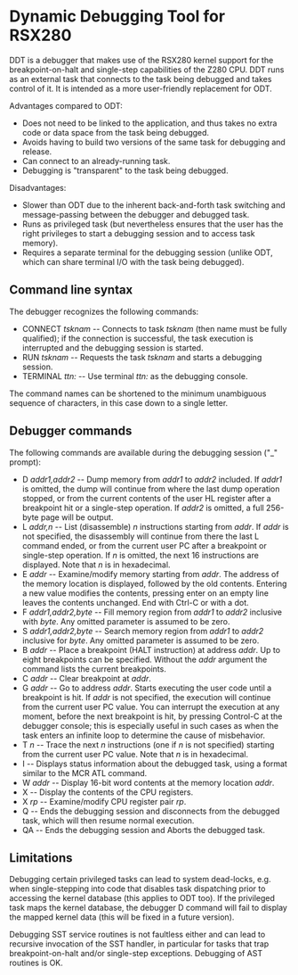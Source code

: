 # Dynamic Debugging Tool for RSX280

DDT is a debugger that makes use of the RSX280 kernel support for the breakpoint-on-halt and single-step capabilities of the Z280 CPU. DDT runs as an external task that connects to the task being debugged and takes control of it. It is intended as a more user-friendly replacement for ODT.

Advantages compared to ODT:

 * Does not need to be linked to the application, and thus takes no extra code or data space from the task being debugged.
 * Avoids having to build two versions of the same task for debugging and release.
 * Can connect to an already-running task.
 * Debugging is "transparent" to the task being debugged.

Disadvantages:

 * Slower than ODT due to the inherent back-and-forth task switching and message-passing between the debugger and debugged task.
 * Runs as privileged task (but nevertheless ensures that the user has the right privileges to start a debugging session and to access task memory).
 * Requires a separate terminal for the debugging session (unlike ODT, which can share terminal I/O with the task being debugged).

## Command line syntax

The debugger recognizes the following commands:

 * CONNECT *tsknam* -- Connects to task *tsknam* (then name must be fully qualified); if the connection is successful, the task execution is interrupted and the debugging session is started.
 * RUN *tsknam* -- Requests the task *tsknam* and starts a debugging session.
 * TERMINAL *ttn:* -- Use terminal *ttn:* as the debugging console.

The command names can be shortened to the minimum unambiguous sequence of characters, in this case down to a single letter.

## Debugger commands

The following commands are available during the debugging session ("_" prompt):

 * D *addr1,addr2* -- Dump memory from *addr1* to *addr2* included. If *addr1* is omitted, the dump will continue from where the last dump operation stopped, or from the current contents of the user HL register after a breakpoint hit or a single-step operation. If *addr2* is omitted, a full 256-byte page will be output.
 * L *addr,n* -- List (disassemble) *n* instructions starting from *addr*. If *addr* is not specified, the disassembly will continue from there the last L command ended, or from the current user PC after a breakpoint or single-step operation. If *n* is omitted, the next 16 instructions are displayed. Note that *n* is in hexadecimal.
 * E *addr* -- Examine/modify memory starting from *addr*. The address of the memory location is displayed, followed by the old contents. Entering a new value modifies the contents, pressing enter on an empty line leaves the contents unchanged. End with Ctrl-C or with a dot.
 * F *addr1,addr2,byte* -- Fill memory region from *addr1* to *addr2* inclusive with *byte*. Any omitted parameter is assumed to be zero.
 * S *addr1,addr2,byte* -- Search memory region from *addr1* to *addr2* inclusive for *byte*. Any omitted parameter is assumed to be zero.
 * B *addr* -- Place a breakpoint (HALT instruction) at address *addr*. Up to eight breakpoints can be specified. Without the *addr* argument the command lists the current breakpoints.
 * C *addr* -- Clear breakpoint at *addr*.
 * G *addr* -- Go to address *addr*. Starts executing the user code until a breakpoint is hit. If *addr* is not specified, the execution will continue from the current user PC value. You can interrupt the execution at any moment, before the next breakpoint is hit, by pressing Control-C at the debugger console; this is especially useful in such cases as when the task enters an infinite loop to determine the cause of misbehavior.
 * T *n* -- Trace the next *n* instructions (one if *n* is not specified) starting from the current user PC value. Note that *n* is in hexadecimal.
 * I -- Displays status information about the debugged task, using a format similar to the MCR ATL command.
 * W *addr* -- Display 16-bit word contents at the memory location *addr*.
 * X -- Display the contents of the CPU registers.
 * X *rp* -- Examine/modify CPU register pair *rp*.
 * Q -- Ends the debugging session and disconnects from the debugged task, which will then resume normal execution.
 * QA -- Ends the debugging session and Aborts the debugged task.

## Limitations

Debugging certain privileged tasks can lead to system dead-locks, e.g. when single-stepping into code that disables task dispatching prior to accessing the kernel database (this applies to ODT too). If the privileged task maps the kernel database, the debugger D command will fail to display the mapped kernel data (this will be fixed in a future version).

Debugging SST service routines is not faultless either and can lead to recursive invocation of the SST handler, in particular for tasks that trap breakpoint-on-halt and/or single-step exceptions. Debugging of AST routines is OK.

